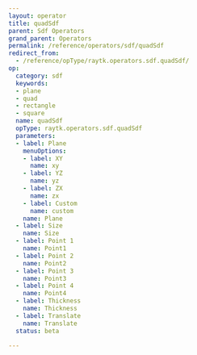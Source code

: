 ```yaml
---
layout: operator
title: quadSdf
parent: Sdf Operators
grand_parent: Operators
permalink: /reference/operators/sdf/quadSdf
redirect_from:
  - /reference/opType/raytk.operators.sdf.quadSdf/
op:
  category: sdf
  keywords:
  - plane
  - quad
  - rectangle
  - square
  name: quadSdf
  opType: raytk.operators.sdf.quadSdf
  parameters:
  - label: Plane
    menuOptions:
    - label: XY
      name: xy
    - label: YZ
      name: yz
    - label: ZX
      name: zx
    - label: Custom
      name: custom
    name: Plane
  - label: Size
    name: Size
  - label: Point 1
    name: Point1
  - label: Point 2
    name: Point2
  - label: Point 3
    name: Point3
  - label: Point 4
    name: Point4
  - label: Thickness
    name: Thickness
  - label: Translate
    name: Translate
  status: beta

---
```

